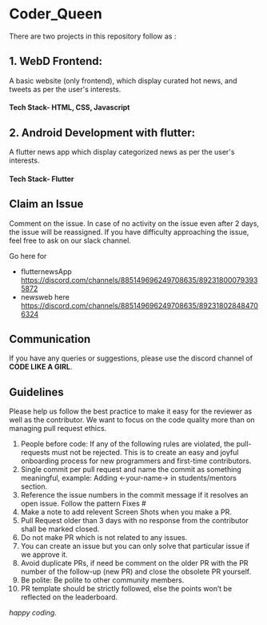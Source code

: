 # Coder_Queen


There are two projects in this repository follow as :

## 1. WebD Frontend:
A basic website (only frontend), which display curated hot news, and tweets as per the user's interests.
#### Tech Stack- HTML, CSS, Javascript


## 2. Android Development with flutter:
A flutter news app which display categorized news as per the user's interests.
#### Tech Stack- Flutter 


## Claim an Issue
Comment on the issue. In case of no activity on the issue even after 2 days, the issue will be reassigned. If you have difficulty approaching the issue, feel free to ask on our slack channel.

Go here for 
+ flutternewsApp https://discord.com/channels/885149696249708635/892318000793935872  
+ newsweb here https://discord.com/channels/885149696249708635/892318028484706324

## Communication
If you have any queries or suggestions, please use the discord channel of **CODE LIKE A GIRL**.

## Guidelines
Please help us follow the best practice to make it easy for the reviewer as well as the contributor. We want to focus on the code quality more than on managing pull request ethics.
1. People before code: If any of the following rules are violated, the pull-requests must not be rejected. This is to create an easy and joyful onboarding process for new programmers and first-time contributors.
2. Single commit per pull request and name the commit as something meaningful, example: Adding <-your-name-> in students/mentors section.
3. Reference the issue numbers in the commit message if it resolves an open issue. Follow the pattern Fixes #
4. Make a note to add relevent Screen Shots when you make a PR.
5. Pull Request older than 3 days with no response from the contributor shall be marked closed.
6. Do not make PR which is not related to any issues. 
7. You can create an issue but you can only solve that particular issue if we approve it.
8. Avoid duplicate PRs, if need be comment on the older PR with the PR number of the follow-up (new PR) and close the obsolete PR yourself.
9. Be polite: Be polite to other community members.
10. PR template should be strictly followed, else the points won’t be reflected on the leaderboard.

*happy coding.*
